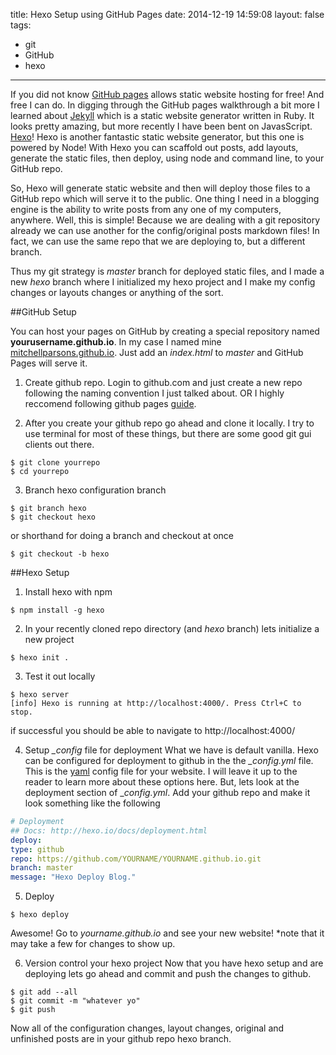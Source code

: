 title: Hexo Setup using GitHub Pages
date: 2014-12-19 14:59:08
layout: false
tags:
- git
- GitHub
- hexo
---

If you did not know [GitHub pages](https://pages.GitHub.com/) allows static website hosting for free! And free I can do. In digging through the GitHub pages walkthrough a bit more I learned about [Jekyll](http://jekyllrb.com/) which is a static website generator written in Ruby. It looks pretty amazing, but more recently I have been bent on JavasScript. [Hexo](http://hexo.io)! Hexo is another fantastic static website generator, but this one is powered by Node! With Hexo you can scaffold out posts, add layouts, generate the static files, then deploy, using node and command line, to your GitHub repo.

So, Hexo will generate static website and then will deploy those files to a GitHub repo which will serve it to the public. One thing I need in a blogging engine is the ability to write posts from any one of my computers, anywhere. Well, this is simple! Because we are dealing with a git repository already we can use another for the config/original posts markdown files! In fact, we can use the same repo that we are deploying to, but a different branch.

Thus my git strategy is _master_ branch for deployed static files, and I made a new _hexo_ branch where I initialized my hexo project and I make my config changes or layouts changes or anything of the sort.

##GitHub Setup

You can host your pages on GitHub by creating a special repository named **yourusername.github.io**. In my case I named mine [mitchellparsons.github.io](https://GitHub.com/mitchellparsons/mitchellparsons.GitHub.io). Just add an _index.html_ to _master_ and GitHub Pages will serve it.

1. Create github repo. Login to github.com and just create a new repo following the naming convention I just talked about. OR I highly reccomend following github pages [guide](https://pages.github.com/).

2. After you create your github repo go ahead and clone it locally. I try to use terminal for most of these things, but there are some good git gui clients out there.

```shell
$ git clone yourrepo
$ cd yourrepo
```

3. Branch hexo configuration branch
```shell
$ git branch hexo
$ git checkout hexo
```
or shorthand for doing a branch and checkout at once
```shell
$ git checkout -b hexo
```

##Hexo Setup

1. Install hexo with npm
```shell
$ npm install -g hexo
```

2. In your recently cloned repo directory (and _hexo_ branch) lets initialize a new project
```shell
$ hexo init .
```

3. Test it out locally
```shell
$ hexo server
[info] Hexo is running at http://localhost:4000/. Press Ctrl+C to stop.
```
if successful you should be able to navigate to http://localhost:4000/

4. Setup _\_config_ file for deployment
What we have is default vanilla. Hexo can be configured for deployment to github in the the _\_config.yml_ file. This is the [yaml](http://www.yaml.org/) config file for your website. I will leave it up to the reader to learn more about these options here. But, lets look at the deployment section of __config.yml_. Add your github repo and make it look something like the following

```yaml
# Deployment
## Docs: http://hexo.io/docs/deployment.html
deploy:
type: github
repo: https://github.com/YOURNAME/YOURNAME.github.io.git
branch: master
message: "Hexo Deploy Blog."
```

5. Deploy
```shell
$ hexo deploy
```

Awesome! Go to _yourname.github.io_ and see your new website!
*note that it may take a few for changes to show up.

6. Version control your hexo project
Now that you have hexo setup and are deploying lets go ahead and commit and push the changes to github.
```shell
$ git add --all
$ git commit -m "whatever yo"
$ git push
```
Now all of the configuration changes, layout changes, original and unfinished posts are in your github repo hexo branch.
